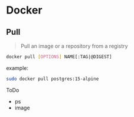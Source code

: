 # Docker

## Pull
> Pull an image or a repository from a registry
```bash
docker pull [OPTIONS] NAME[:TAG|@DIGEST]
```

example:
```bash
sudo docker pull postgres:15-alpine
```

ToDo
- ps
- image
